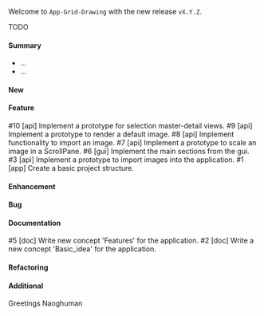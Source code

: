 Welcome to `App-Grid-Drawing` with the new release `vX.Y.Z`.

TODO



#### Summary
* ...
* ...



#### New



#### Feature
#10 [api] Implement a prototype for selection master-detail views.
#9 [api] Implement a prototype to render a default image.
#8 [api] Implement functionality to import an image.
#7 [api] Implement a prototype to scale an image in a ScrollPane.
#6 [gui] Implement the main sections from the gui.
#3 [api] Implement a prototype to import images into the application.
#1 [app] Create a basic project structure.



#### Enhancement



#### Bug



#### Documentation
#5 [doc] Write new concept 'Features' for the application.
#2 [doc] Write a new concept 'Basic_idea' for the application.



#### Refactoring



#### Additional



Greetings
Naoghuman



[//]: # (Images)



[//]: # (Links)



[//]: # (Issues which will be integrated in this release)
